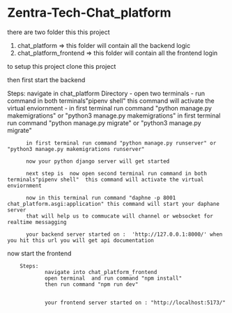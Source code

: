 # Zentra-Tech-Chat_platform


there are two folder this this project 

1) chat_platform => this folder will contain all the backend logic 
2) chat_platform_frontend => this folder will contain all the frontend login 

to setup this project clone this project 

then first start the backend 

Steps:
        navigate in chat_platform Directory
        - open two terminals 
        - run command in both terminals"pipenv shell"  this command will activate the virtual enviornment
        - in first terminal run command "python manage.py makemigrations" or "python3 manage.py makemigrations"
         in first terminal run command "python manage.py migrate" or "python3 manage.py migrate"
         
          in first terminal run command "python manage.py runserver" or "python3 manage.py makemigrations runserver"
          
          now your python django server will get started 
          
          next step is  now open second terminal run command in both terminals"pipenv shell"  this command will activate the virtual enviornment
          
          now in this terminal run command "daphne -p 8001 chat_platform.asgi:application" this command will start your daphane server 
          that will help us to commucate will channel or websocket for realtime messagging
          
          your backend server started on :  'http://127.0.0.1:8000/' when you hit this url you will get api documentation
          
          
          
now start the frontend 
    
        Steps:
                navigate into chat_platform_frontend 
                open terminal  and run command "npm install"
                then run command "npm run dev"
                
                
                your frontend server started on : "http://localhost:5173/"
                
